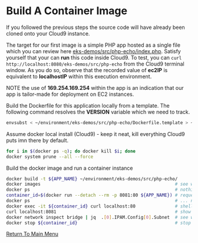 # Build A Container Image

If you followed the previous steps the source code will have already been cloned onto your Cloud9 instance.

The target for our first image is a simple PHP app hosted as a single file which you can review here [eks-demos/src/php-echo/index.php](/src/php-echo/index.php).
Satisfy yourself that your can **run** this code inside Cloud9. To test, you can `curl http://localhost:8080/eks-demos/src/php-echo` from the Cloud9 terminal window. 
As you do so, observe that the recorded value of **ec2IP** is equivalent to **localhostIP** within this execution environment.

NOTE the use of **169.254.169.254** within the app is an indication that our app is tailor-made for deployment on EC2 instances.

Build the Dockerfile for this application locally from a template. The following command resolves the **VERSION** variable which we need to track.
```bash
envsubst < ~/environment/eks-demos/src/php-echo/Dockerfile.template > ~/environment/eks-demos/src/php-echo/Dockerfile
```

Assume docker local install (Cloud9) - keep it neat, kill everything Cloud9 puts imn there by default.
```bash
for i in $(docker ps -q); do docker kill $i; done
docker system prune --all --force
```

Build the docker image and run a container instance
```bash
docker build -t ${APP_NAME} ~/environment/eks-demos/src/php-echo/
docker images                                                   # see what you produced
docker ps                                                       # nothing running ...
container_id=$(docker run --detach --rm -p 8081:80 ${APP_NAME}) # request docker to instantiate a single container as a background process
docker ps                                                       # ... now one container running
docker exec -it ${container_id} curl localhost:80               # shell INTO that container and curl the INTERNAL port (80)
curl localhost:8081                                             # show that the corresponding EXTERNAL port is mapped to a high-order port (8081) on the c9 instance
docker network inspect bridge | jq  .[0].IPAM.Config[0].Subnet  # see why the ec2IP is no longer equivalent to the localhostIP
docker stop ${container_id}                                     # stop the container (which will be terminated because we ran it with the --rm flag)
```

[Return To Main Menu](/README.md)
